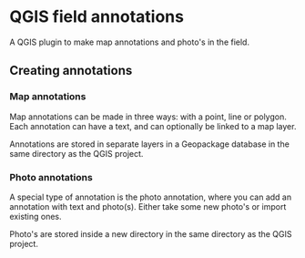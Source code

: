# QGIS field annotations

A QGIS plugin to make map annotations and photo's in the field.

## Creating annotations

### Map annotations

Map annotations can be made in three ways: with a point, line or polygon. Each annotation can have a text, and can optionally be linked to a map layer.

Annotations are stored in separate layers in a Geopackage database in the same directory as the QGIS project.

### Photo annotations

A special type of annotation is the photo annotation, where you can add an annotation with text and photo(s). Either take some new photo's or import existing ones.

Photo's are stored inside a new directory in the same directory as the QGIS project.